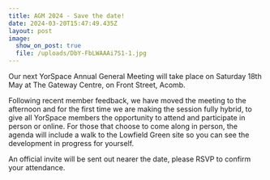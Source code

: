 ```yaml
---
title: AGM 2024 - Save the date!
date: 2024-03-20T15:47:49.435Z
layout: post
image:
  show_on_post: true
  file: /uploads/DbY-FbLWAAAi7S1-1.jpg
---
```

Our next YorSpace Annual General Meeting will take place on Saturday 18th May at The Gateway Centre, on Front Street, Acomb. 

Following recent member feedback, we have moved the meeting to the afternoon and for the first time we are making the session fully hybrid, to give all YorSpace members the opportunity to attend and participate in person or online. For those that choose to come along in person, the agenda will include a walk to the Lowfield Green site so you can see the development in progress for yourself. 

An official invite will be sent out nearer the date, please RSVP to confirm your attendance.